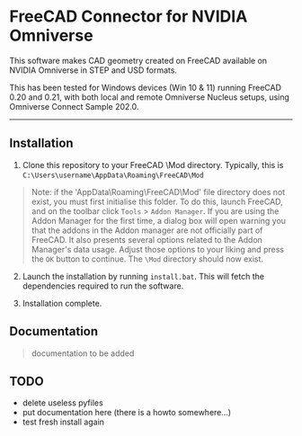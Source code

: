 # FreeCAD Connector for NVIDIA Omniverse
This software makes CAD geometry created on FreeCAD available on NVIDIA Omniverse in STEP and USD formats.

This has been tested for Windows devices (Win 10 & 11) running FreeCAD 0.20 and 0.21, with both local and remote Omniverse Nucleus setups, using Omniverse Connect Sample 202.0. 

---

## Installation
1. Clone this repository to your FreeCAD \Mod directory. Typically, this is `C:\Users\username\AppData\Roaming\FreeCAD\Mod`

> Note: if the 'AppData\Roaming\FreeCAD\Mod' file directory does not exist, you must first initialise this folder. To do this, launch FreeCAD, and on the toolbar click `Tools` > `Addon Manager`. If you are using the Addon Manager for the first time, a dialog box will open warning you that the addons in the Addon manager are not officially part of FreeCAD. It also presents several options related to the Addon Manager's data usage. Adjust those options to your liking and press the `OK` button to continue. The `\Mod` directory should now exist. 

2. Launch the installation by running `install.bat`. This will fetch the dependencies required to run the software. 

3. Installation complete.

## Documentation
> documentation to be added

## TODO
- delete useless pyfiles
- put documentation here (there is a howto somewhere...)
- test fresh install again
